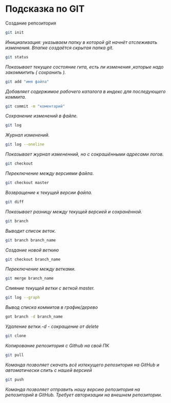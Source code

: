 # Подсказка по GIT

Создание репозитория

```sh
git init
```
*Инициализация: указываем папку в которой git начнёт отслеживать изменения. Впапке создаётся скрытая папка git.*

```sh
git status
```
*Показывает текущее состояние гита, есть ли изменения ,которые надо закоммитить ( сохранить ).*

```sh
git add "имя файла"
```
*Добавляет содержимое рабочего каталога в индекс для последующего коммита.*

```sh
git commit -m "коментарий"
```
*Сохранение изменений в файле.*

```sh
git log
```
*Журнал изменений.*

```sh
git log --oneline
```
*Показывает журнал измененний, но с сокрашёнными адресами логов.*

```sh
git checkout
```
*Переключение между версиями файла.*

```sh
git checkout master
```
*Возвращение к текущей версии файла.*

```sh
git diff
```
*Показывает разницу между текущей версией и сохранённой.*

```sh
git branch
```
*Выводит список веток.*

```sh
git branch branch_name
```
*Создание новой веткию*

```sh
git checkout branch_name
```
*Переключение между ветками.*

```sh
git merge branch_name
```
*Слияние текущей ветки с веткой master.*

```sh
git log --graph
```
*Вывод списка коммитов в график/дерево*

```sh
got branch -d branch_name
```
*Удаление ветки.-d - сокращение от delete*

```sh
git clone
```

*Копирование репозитория с Github на свой ПК*

```sh
git pull
```

*Команда позволяет скачать всё изтекущего репозитория на GitHub и автоматически слить с нашей версией*

```sh
git push
```

*Команда позволяет отправить нашу версию репозитория на репозиторий в GitHub. Требует авторизации на внешнем репозитории.*